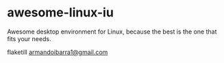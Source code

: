 # awesome-linux-iu

Awesome desktop environment for Linux, because the best is the one that fits your needs.

flaketill <armandoibarra1@gmail.com>